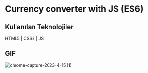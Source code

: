 
# Currency converter with JS (ES6)


## Kullanılan Teknolojiler

HTML5 | CSS3 | JS




  
## GIF

![chrome-capture-2023-4-15 (1)](https://github.com/Halismelih1/d-viz--evirici/assets/125564176/0762349f-bca2-45c5-933c-c0f6cacb981a)

